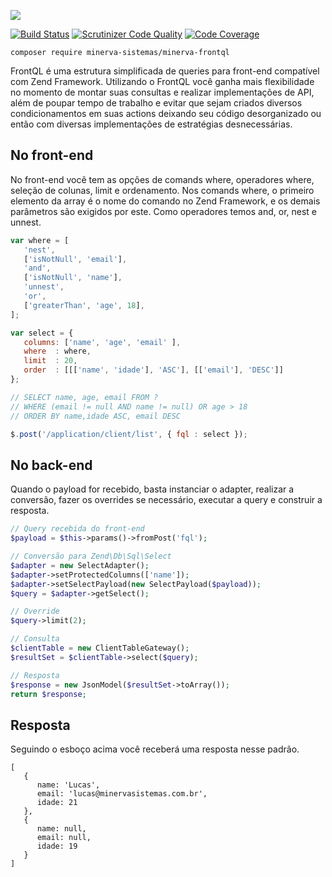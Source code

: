 ![](http://i.imgur.com/1dsGBRD.png)

[![Build Status](https://scrutinizer-ci.com/g/minerva-framework/minerva-frontql/badges/build.png?b=master)](https://scrutinizer-ci.com/g/minerva-framework/minerva-frontql/build-status/master) [![Scrutinizer Code Quality](https://scrutinizer-ci.com/g/minerva-framework/minerva-frontql/badges/quality-score.png?b=master)](https://scrutinizer-ci.com/g/minerva-framework/minerva-frontql/?branch=master) [![Code Coverage](https://scrutinizer-ci.com/g/minerva-framework/minerva-frontql/badges/coverage.png?b=master)](https://scrutinizer-ci.com/g/minerva-framework/minerva-frontql/?branch=master)

`composer require minerva-sistemas/minerva-frontql`

FrontQL é uma estrutura simplificada de queries para front-end compatível com Zend Framework. Utilizando o FrontQL você ganha mais flexibilidade no momento de montar suas consultas e realizar implementações de API, além de poupar tempo de trabalho e evitar que sejam criados diversos condicionamentos em suas actions deixando seu código desorganizado ou então com diversas implementações de estratégias desnecessárias.

## No front-end

No front-end você tem as opções de comands where, operadores where, seleção de colunas, limit e ordenamento. Nos comands where, o primeiro elemento da array é o nome do comando no Zend Framework, e os demais parâmetros são exigidos por este. Como operadores temos and, or, nest e unnest.

```js
var where = [
   'nest',
   ['isNotNull', 'email'],
   'and',
   ['isNotNull', 'name'],
   'unnest',
   'or',
   ['greaterThan', 'age', 18],
];

var select = {
   columns: ['name', 'age', 'email' ],
   where  : where,
   limit  : 20,
   order  : [[['name', 'idade'], 'ASC'], [['email'], 'DESC']]
};

// SELECT name, age, email FROM ? 
// WHERE (email != null AND name != null) OR age > 18 
// ORDER BY name,idade ASC, email DESC

$.post('/application/client/list', { fql : select });
```

## No back-end
Quando o payload for recebido, basta instanciar o adapter, realizar a conversão, fazer os overrides se necessário, executar a query e construir a resposta.

```php
// Query recebida do front-end
$payload = $this->params()->fromPost('fql');

// Conversão para Zend\Db\Sql\Select
$adapter = new SelectAdapter();
$adapter->setProtectedColumns(['name']);
$adapter->setSelectPayload(new SelectPayload($payload));
$query = $adapter->getSelect();

// Override
$query->limit(2);

// Consulta
$clientTable = new ClientTableGateway();
$resultSet = $clientTable->select($query);

// Resposta
$response = new JsonModel($resultSet->toArray());
return $response;
```

## Resposta
Seguindo o esboço acima você receberá uma resposta nesse padrão.

```
[
   {
      name: 'Lucas',
      email: 'lucas@minervasistemas.com.br',
      idade: 21
   },
   {
      name: null,
      email: null,
      idade: 19
   }
]
```
